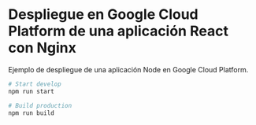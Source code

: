 # Despliegue en Google Cloud Platform de una aplicación React con Nginx

Ejemplo de despliegue de una aplicación Node en Google Cloud Platform.

```bash
# Start develop
npm run start

# Build production
npm run build
```
